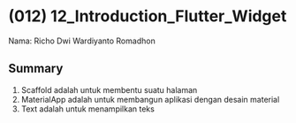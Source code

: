 # (012) 12_Introduction_Flutter_Widget

Nama: Richo Dwi Wardiyanto Romadhon

## Summary


1. Scaffold adalah untuk membentu suatu halaman
2. MaterialApp adalah untuk membangun aplikasi dengan desain material
3. Text adalah untuk menampilkan teks